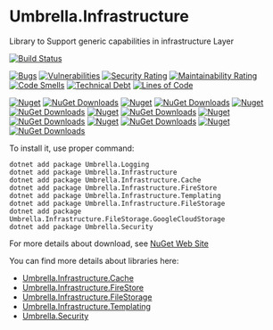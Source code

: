 # Umbrella.Infrastructure
Library to Support generic capabilities in infrastructure Layer

[![Build Status](https://garaproject.visualstudio.com/UmbrellaFramework/_apis/build/status%2FUmbrella.Infrastructure?repoName=fgaravaglia%2FUmbrella.Infrastructure&branchName=main)](https://garaproject.visualstudio.com/UmbrellaFramework/_build/latest?definitionId=89&repoName=fgaravaglia%2FUmbrella.Infrastructure&branchName=main)

[![Bugs](https://sonarcloud.io/api/project_badges/measure?project=Umbrella.Infrastructure&metric=bugs)](https://sonarcloud.io/summary/new_code?id=Umbrella.Infrastructure)
[![Vulnerabilities](https://sonarcloud.io/api/project_badges/measure?project=Umbrella.Infrastructure&metric=vulnerabilities)](https://sonarcloud.io/summary/new_code?id=Umbrella.Infrastructure)
[![Security Rating](https://sonarcloud.io/api/project_badges/measure?project=Umbrella.Infrastructure&metric=security_rating)](https://sonarcloud.io/summary/new_code?id=Umbrella.Infrastructure)
[![Maintainability Rating](https://sonarcloud.io/api/project_badges/measure?project=Umbrella.Infrastructure&metric=sqale_rating)](https://sonarcloud.io/summary/new_code?id=Umbrella.Infrastructure)
[![Code Smells](https://sonarcloud.io/api/project_badges/measure?project=Umbrella.Infrastructure&metric=code_smells)](https://sonarcloud.io/summary/new_code?id=Umbrella.Infrastructure)
[![Technical Debt](https://sonarcloud.io/api/project_badges/measure?project=Umbrella.Infrastructure&metric=sqale_index)](https://sonarcloud.io/summary/new_code?id=Umbrella.Infrastructure)
[![Lines of Code](https://sonarcloud.io/api/project_badges/measure?project=Umbrella.Infrastructure&metric=ncloc)](https://sonarcloud.io/summary/new_code?id=Umbrella.Infrastructure)


[![Nuget](https://img.shields.io/nuget/v/Umbrella.Infrastructure.svg)](https://www.nuget.org/packages/Umbrella.Infrastructure/)
[![NuGet Downloads](https://img.shields.io/nuget/dt/Umbrella.Infrastructure.svg)](https://www.nuget.org/packages/Umbrella.Infrastructure/)
[![Nuget](https://img.shields.io/nuget/v/Umbrella.Infrastructure.Cache.svg?style=plastic)](https://www.nuget.org/packages/Umbrella.Infrastructure.Cache/)
[![NuGet Downloads](https://img.shields.io/nuget/dt/Umbrella.Infrastructure.Cache.svg)](https://www.nuget.org/packages/Umbrella.Infrastructure.Cache/)
[![Nuget](https://img.shields.io/nuget/v/Umbrella.Infrastructure.FileStorage.svg?style=plastic)](https://www.nuget.org/packages/Umbrella.Infrastructure.FileStorage/)
[![NuGet Downloads](https://img.shields.io/nuget/dt/Umbrella.Infrastructure.FileStorage.svg)](https://www.nuget.org/packages/Umbrella.Infrastructure.FileStorage/)
[![Nuget](https://img.shields.io/nuget/v/Umbrella.Infrastructure.FileStorage.GoogleCloudStorage.svg?style=plastic)](https://www.nuget.org/packages/Umbrella.Infrastructure.FileStorage.GoogleCloudStorage/)
[![NuGet Downloads](https://img.shields.io/nuget/dt/Umbrella.Infrastructure.FileStorage.GoogleCloudStorage.svg)](https://www.nuget.org/packages/Umbrella.Infrastructure.FileStorage.GoogleCloudStorage/)
[![Nuget](https://img.shields.io/nuget/v/Umbrella.Infrastructure.Firestore.svg?style=plastic)](https://www.nuget.org/packages/Umbrella.Infrastructure.Firestore/)
[![NuGet Downloads](https://img.shields.io/nuget/dt/Umbrella.Infrastructure.Firestore.svg)](https://www.nuget.org/packages/Umbrella.Infrastructure.Firestore/)
[![Nuget](https://img.shields.io/nuget/v/Umbrella.Infrastructure.Templating.svg?style=plastic)](https://www.nuget.org/packages/Umbrella.Infrastructure.Templating/)
[![NuGet Downloads](https://img.shields.io/nuget/dt/Umbrella.Infrastructure.Templating.svg)](https://www.nuget.org/packages/Umbrella.Infrastructure.Templating/)
[![Nuget](https://img.shields.io/nuget/v/Umbrella.Security.svg?style=plastic)](https://www.nuget.org/packages/Umbrella.Security/)
[![NuGet Downloads](https://img.shields.io/nuget/dt/Umbrella.Security.svg)](https://www.nuget.org/packages/Umbrella.Security/)

To install it, use proper command:

``` 
dotnet add package Umbrella.Logging
dotnet add package Umbrella.Infrastructure 
dotnet add package Umbrella.Infrastructure.Cache 
dotnet add package Umbrella.Infrastructure.FireStore
dotnet add package Umbrella.Infrastructure.Templating
dotnet add package Umbrella.Infrastructure.FileStorage
dotnet add package Umbrella.Infrastructure.FileStorage.GoogleCloudStorage
dotnet add package Umbrella.Security
```

For more details about download, see [NuGet Web Site](https://www.nuget.org/packages/Umbrella.Infrastructure/)

You can find more details about libraries here:

- [Umbrella.Infrastructure.Cache](/src/README.Cache.md)
- [Umbrella.Infrastructure.FireStore](/src/README.Firestore.md)
- [Umbrella.Infrastructure.FileStorage](/src/README.FileStorage.md)
- [Umbrella.Infrastructure.Templating](/src/README.Templating.md)
- [Umbrella.Security](/src/README.Security.md)

